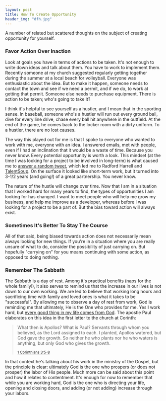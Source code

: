 ```yaml
---
layout: post
title: How To Create Opportunity
header_img: "dfh.jpg"
---
```

<p>A number of related but scattered thoughts on the subject of creating opportunity for yourself.</p>

<h3>Favor Action Over Inaction</h3>
<p>Look at goals you have in terms of actions to be taken.  It's not enough to write down ideas and talk about them. You have to work to implement them.  Recently someone at my church suggested regularly getting together during the summer at a local beach for volleyball.  Everyone was enthusiastic about the idea.  But to make it happen, someone needs to contact the town and see if we need a permit, and if we do, to work at getting that permit. Someone else needs to purchase equipment.  There is action to be taken; who's going to take it?</p>

<p>I think it's helpful to see yourself as a hustler, and I mean that in the sporting sense.  In baseball, someone who's a hustler will run out every ground ball, dive for every line drive, chase every ball hit anywhere in the outfield.  At the end of the game, he comes back to the locker room with a dirty uniform. To a hustler, there are no lost causes.</p>

<p>The way this played out for me is that I spoke to everyone who wanted to work with me, everyone with an idea. I answered emails, met with people, even if I had an inclination that it would be a waste of time.  Because you never know. Every potential opportunity is worth a look. This mindset (at the time I was looking for a project to be involved in long-term) is what caused me to <a href="https://twitter.com/saddington/status/4367475923">answer a random tweet</a>, which led me to Radford Harrell and <a href="https://talentsoup.com">TalentSoup</a>. On the surface it looked like short-term work, but it turned into 3-1/2 years (and going!) of a great partnership. You never know.</p>

<p>The nature of the hustle will change over time.  Now that I am in a situation that I worked hard for many years to find, the types of opportunities I am looking for has changed.  I want to meet people who will help me grow my business, and help me improve as a developer, whereas before I was looking for a project to be a part of. But the bias toward action will always exist.</p>

<h3>Sometimes It's Better To Stay The Course</h3>
<p>All of that said, being biased towards action does not necessarily mean always looking for new things.  If you're in a situation where you are really unsure of what to do, consider the possibility of just carrying on. But hopefully "carrying on" for you means continuing with some action, as opposed to doing nothing.</p>

<h3>Remember The Sabbath</h3>
<p>The Sabbath is a day of rest. Among it's practical benefits (naps for the whole family!), it also serves to remind us that the increase in our lives is not down to our own working.  We are led to believe that working long hours and sacrificing time with family and loved ones is what it takes to be "successful".  By allowing me to observe a day of rest from work, God is reminding me that ultimately, He is the One who provides for me.  Yes I work hard, but <a href="http://www.biblegateway.com/passage/?search=James+1%3A17&version=NIV">every good thing in my life comes from God</a>. The apostle Paul elaborates on this idea in the first letter to the church at Corinth:</p>
 <blockquote>
  <p>What then is Apollos? What is Paul? Servants through whom you believed, as the Lord assigned to each. I planted, Apollos watered, but God gave the growth. So neither he who plants nor he who waters is anything, but only God who gives the growth.</p>
  <small><a href="http://www.biblegateway.com/passage/?search=1+Corinthians+3%3A5-8&version=ESV">1 Corinthians 3:5-8</a></small>
</blockquote>

<p>In that context he's talking about his work in the ministry of the Gospel, but the principle is clear: ultimately God is the one who prospers (or does not prosper) the labor of His people. Much more can be said about this point and how it relates to contentment. It's enough for now to remember that while you are working hard, God is the one who is directing your life, opening and closing doors, and adding (or not adding) increase through your labors.</p>
